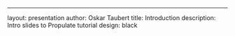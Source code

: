 ---
layout: presentation
author: Oskar Taubert
title: Introduction
description: Intro slides to Propulate tutorial
design: black
